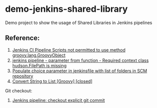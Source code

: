 # demo-jenkins-shared-library
Demo project to show the usage of Shared Libraries in Jenkins pipelines

## Reference:
1. [Jenkins CI Pipeline Scripts not permitted to use method groovy.lang.GroovyObject](https://stackoverflow.com/questions/38276341/jenkins-ci-pipeline-scripts-not-permitted-to-use-method-groovy-lang-groovyobject)
2. [jenkins pipeline - parameter from function - Required context class hudson.FilePath is missing](https://stackoverflow.com/questions/58287914/jenkins-pipeline-parameter-from-function-required-context-class-hudson-filep)
3. [Populate choice parameter in jenkinsfile with list of folders in SCM repository](https://stackoverflow.com/questions/66049517/populate-choice-parameter-in-jenkinsfile-with-list-of-folders-in-scm-repository)
4. [Convert String to List [Groovy] [closed]](https://stackoverflow.com/questions/64043011/convert-string-to-list-groovy)

Git checkout:
1. [Jenkins pipeline: checkout explicit git commit](https://stackoverflow.com/questions/43611673/jenkins-pipeline-checkout-explicit-git-commit)